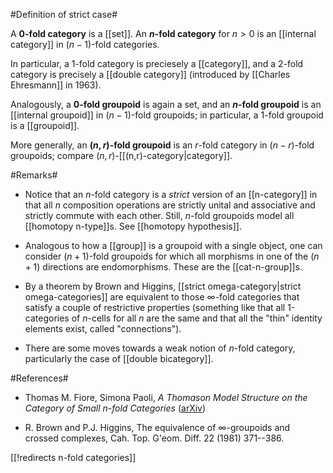 #Definition of strict case#

A **$0$-fold category** is a [[set]].  An **$n$-fold category** for $n \gt 0$ is an [[internal category]] in $(n-1)$-fold categories.

In particular, a $1$-fold category is preciesely a [[category]], and a $2$-fold category is precisely a [[double category]] (introduced by [[Charles Ehresmann]] in 1963).

Analogously, a **$0$-fold groupoid** is again a set, and an **$n$-fold groupoid** is an [[internal groupoid]] in $(n-1)$-fold groupoids; in particular, a $1$-fold groupoid is a [[groupoid]].

More generally, an **$(n,r)$-fold groupoid** is an $r$-fold category in $(n-r)$-fold groupoids; compare $(n,r)$-[[(n,r)-category|category]].


#Remarks#

* Notice that an $n$-fold category is a _strict_ version of an [[n-category]] in that all $n$ composition operations are strictly unital and associative and strictly commute with each other. Still, $n$-fold groupoids model all [[homotopy n-type]]s. See [[homotopy hypothesis]].

* Analogous to how a [[group]] is a groupoid with a single object, one can consider $(n+1)$-fold groupoids for which all morphisms in one of the $(n+1)$ directions are endomorphisms. These are the [[cat-n-group]]s.

* By a theorem by Brown and Higgins, [[strict omega-category|strict omega-categories]] are equivalent to those $\infty$-fold categories that satisfy a couple of restrictive properties (something like that all 1-categories of $n$-cells for all $n$ are the same and that all the "thin" identity elements exist, called "connections").

* There are some moves towards a weak notion of $n$-fold category, particularly the case of [[double bicategory]].


#References#

* Thomas M. Fiore, Simona Paoli, _A Thomason Model Structure on the Category of Small $n$-fold Categories_ ([arXiv](http://arxiv.org/abs/0808.4108))

* R. Brown and P.J. Higgins, The equivalence of $\infty$-groupoids and crossed  complexes,  Cah. Top. G\'eom. Diff.  22 (1981) 371--386.

[[!redirects n-fold categories]]
